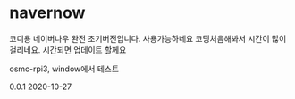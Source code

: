 # navernow
코디용 네이버나우
완전 초기버전입니다. 사용가능하네요
코딩처음해봐서 시간이 많이 걸리네요.
시간되면 업데이트 할께요


osmc-rpi3, window에서 테스트


0.0.1 2020-10-27

